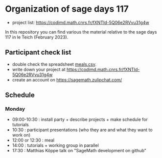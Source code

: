 # Organization of sage days 117

- project list: https://codimd.math.cnrs.fr/fXNTId-5Q06e2RVvu31g4w

In this repository you can find various the material relative
to the sage days 117 in le Teich (February 2023).

## Participant check list

* double check the spreadsheet [meals.csv](https://github.com/sagemath/days117/blob/master/organization/output/meals.csv).
* write down your project at https://codimd.math.cnrs.fr/fXNTId-5Q06e2RVvu31g4w
* create an account on https://sagemath.zulipchat.com/

## Schedule

### Monday

* 09:00-10:30 : install party + describe projects + make schedule for tutorials
* 10:30 : participant presentations (who they are and what they want to work on)
* 12:00 or 12:30 : meal
* 14:00 : tutorials + working group in parallel
* 17:30 : Matthias Köppe talk on "SageMath development on github"
